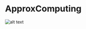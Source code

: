 # ApproxComputing

![alt text]([http://url/to/img.png](https://github.com/nurpy/ApproxComputing/blob/main/lena.bmp))
